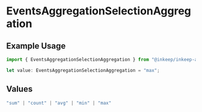 # EventsAggregationSelectionAggregation

## Example Usage

```typescript
import { EventsAggregationSelectionAggregation } from "@inkeep/inkeep-analytics/models/components";

let value: EventsAggregationSelectionAggregation = "max";
```

## Values

```typescript
"sum" | "count" | "avg" | "min" | "max"
```